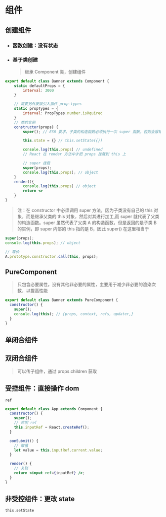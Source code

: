 # 组件

## 创建组件

- ### 函数创建：没有状态
- ### 基于类创建
  > 继承 Component 类，创建组件

```jsx
export default class Banner extends Component {
    static defaultProps = {
        interval: 3000
    }

    // 需要另外安装引入插件 prop-types
    static propTypes = {
        interval: PropTypes.number.isRquired
    }
    // 类的实例
    constructor(props) {
        super(); // ES6 要求，子类的构造函数必须执行一次 super 函数，否则会报错。【下方详解】

        this.state = {} // this.setState({})

        console.log(this.props) // undefined
        // React 在 render 方法中才把 props 挂载到 this 上

        // super 挂载
        super(props);
        console.log(this.props); // object
    }
    render(){
        console.log(this.props) // object
        return <>
    }
}
```

> 注：在 constructor 中必须调用 super 方法，因为子类没有自己的 this 对象，而是继承父类的 this 对象，然后对其进行加工,而 super 就代表了父类的构造函数。super 虽然代表了父类 A 的构造函数，但是返回的是子类 B 的实例，即 super 内部的 this 指的是 B，因此 super() 在这里相当于

```jsx
super(props);
console.log(this.props); // object

// 等价
A.prototype.constructor.call(this, props);
```

## PureComponent

> 只包含必要属性，没有其他非必要的属性，主要用于减少非必要的渲染次数，以提高性能

```jsx
export default class Banner extends PureComponent {
  constructor() {
    super();
    console.log(this); // {props, context, refs, updater,}
  }
}
```

## 单闭合组件

## 双闭合组件

> 可以传子组件，通过 props.children 获取

## 受控组件：直接操作 dom

`ref`

```jsx
export default class App extends Component {
  constructor() {
    super();
    // 声明 ref
    this.inputRef = React.createRef();
  }

  oonSubmit() {
    // 取值
    let value = this.inputRef.current.value;
  }

  render() {
    // 关联
    return <input ref={inputRef} />;
  }
}
```

## 非受控组件：更改 state

`this.setState`
